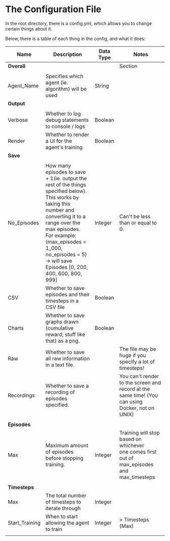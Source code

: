# The Configuration File
In the root directory, there is a config.yml, which allows you to change certain things about it.

Below, there is a table of each thing in the config, and what it does:

| Name           | Description                                                                                                                                                                                                                                                                               | Data Type | Notes                                                                                                   |
|----------------|-------------------------------------------------------------------------------------------------------------------------------------------------------------------------------------------------------------------------------------------------------------------------------------------|-----------|---------------------------------------------------------------------------------------------------------|
| **Overall**    |                                                                                                                                                                                                                                                                                           |           | Section                                                                                                 |
|                |                                                                                                                                                                                                                                                                                           |           |                                                                                                         |
| Agent_Name     | Specifies which agent (ie. algorithm) will be used                                                                                                                                                                                                                                        | String    |                                                                                                         |
| **Output**     |                                                                                                                                                                                                                                                                                           |           |                                                                                                         |
|                |                                                                                                                                                                                                                                                                                           |           |                                                                                                         |
| Verbose        | Whether to log debug statements to console / logs                                                                                                                                                                                                                                         | Boolean   |                                                                                                         |
| Render         | Whether to render a UI for the agent's training                                                                                                                                                                                                                                           | Boolean   |                                                                                                         |
| **Save**       |                                                                                                                                                                                                                                                                                           |           |                                                                                                         |
|                |                                                                                                                                                                                                                                                                                           |           |                                                                                                         |
| No_Episodes    | How many episodes to save + 1(ie. output the rest of the things specified below).<br/> This works by taking this number and converting it to a range over the max episodes. <br/> For example: (max_episodes = 1_000, no_episodes = 5) -> will save Episodes [0, 200, 400, 600, 800, 999] | Integer   | Can't be less than or equal to 0.                                                                       |
| CSV            | Whether to save episodes and their timesteps in a CSV file                                                                                                                                                                                                                                | Boolean   |                                                                                                         |
| Charts         | Whether to save graphs drawn (cumulative reward, stuff like that) as a png.                                                                                                                                                                                                               | Boolean   |                                                                                                         |
| Raw            | Whether to save all raw information in a text file.                                                                                                                                                                                                                                       |           | The file may be huge if you specify a lot of timesteps!                                                 |
| Recordings     | Whether to save a recording of episodes specified.                                                                                                                                                                                                                                        |           | You can't render to the screen and record at the same time! (You can using Docker, not on UNIX)         |
|                |                                                                                                                                                                                                                                                                                           |           |                                                                                                         |
| **Episodes**   |                                                                                                                                                                                                                                                                                           |           |                                                                                                         |
| Max            | Maximum amount of episodes before stopping training.                                                                                                                                                                                                                                      | Integer   | Training will stop based on whichever <br/> one comes first out of max_episodes <br/> and max_timesteps |
|                |                                                                                                                                                                                                                                                                                           |           |                                                                                                         |
| **Timesteps**  |                                                                                                                                                                                                                                                                                           |           |                                                                                                         |
| Max            | The total number of timesteps to iterate through                                                                                                                                                                                                                                          | Integer   |                                                                                                         |
| Start_Training | When to start allowing the agent to train                                                                                                                                                                                                                                                 | Integer   | \> Timesteps (Max)                                                                                      |
|                |                                                                                                                                                                                                                                                                                           |           |                                                                                                         |